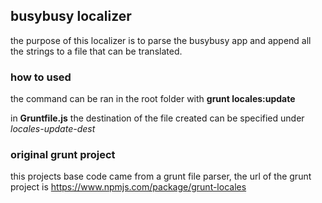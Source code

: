 ## busybusy localizer

the purpose of this localizer is to parse the busybusy app and append all the strings to a file that can be translated.

### how to used

the command can be ran in the root folder with **grunt locales:update**

in **Gruntfile.js** the destination of the file created can be specified under *locales-update-dest*

### original grunt project

this projects base code came from a grunt file parser, the url of the grunt project is [ https://www.npmjs.com/package/grunt-locales ](https://www.npmjs.com/package/grunt-locales)

